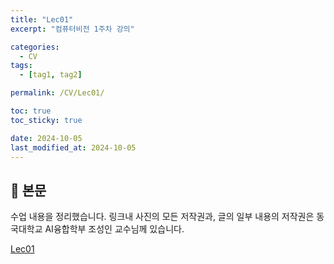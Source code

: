 ```yaml
---
title: "Lec01"
excerpt: "컴퓨터비전 1주차 강의"

categories:
  - CV
tags:
  - [tag1, tag2]

permalink: /CV/Lec01/

toc: true
toc_sticky: true

date: 2024-10-05
last_modified_at: 2024-10-05
---
```


## 🦥 본문

수업 내용을 정리했습니다. 링크내 사진의 모든 저작권과, 글의 일부 내용의 저작권은 동국대학교 AI융합학부 조성인 교수님께 있습니다. 

[Lec01](https://changeable-aftershave-67a.notion.site/Lec01-10551c4af5d68019a70ef5d52cd37542?pvs=4)







